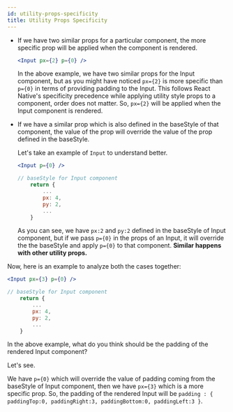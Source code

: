 ```yaml
---
id: utility-props-specificity
title: Utility Props Specificity
---
```


- If we have two similar props for a particular component, the more specific prop will be applied when the component is rendered.

    ```jsx 
    <Input px={2} p={0} />
    ```

    In the above example, we have two similar props for the Input component, but as you might have noticed `px={2}` is more specific than `p={0}` in terms of providing padding to the Input. This follows React Native's specificity precedence while applying utility style props to a component, order does not matter. So, `px={2}` will be applied when the Input component is rendered. 

- If we have a similar prop which is also defined in the baseStyle of that component, the value of the prop will override the value of the prop defined in the baseStyle.

    Let's take an example of `Input` to understand better.

    ```jsx
    <Input p={0} />

    // baseStyle for Input component
        return {
            ...
            px: 4,
            py: 2,
            ...
        }
    ```

    As you can see, we have `px:2` and `py:2` defined in the baseStyle of Input component, but if we pass `p={0}` in the props of an Input, it will override the the baseStyle and apply `p={0}` to that component. **Similar happens with other utility props.**
    
Now, here is an example to analyze both the cases together:

```jsx 
<Input px={3} p={0} />

// baseStyle for Input component
    return {
        ...
        px: 4,
        py: 2,
        ...
    }   

```
In the above example, what do you think should be the padding of the rendered Input component?

Let's see.

We have `p={0}` which will override the value of padding coming from the baseStyle of Input component, then we have `px={3}` which is a more specific prop. So, the padding of the rendered Input will be `padding : { paddingTop:0, paddingRight:3, paddingBottom:0, paddingLeft:3 }`.





